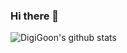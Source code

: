 ### Hi there 👋

![DigiGoon's github stats](https://github-readme-stats.vercel.app/api?username=DigiGoon&show_icons=true&theme=radical)
